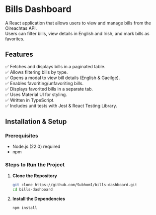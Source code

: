 # Bills Dashboard

A React application that allows users to view and manage bills from the Oireachtas API.  
Users can filter bills, view details in English and Irish, and mark bills as favorites.

## Features
✅ Fetches and displays bills in a paginated table.  
✅ Allows filtering bills by type.  
✅ Opens a modal to view bill details (English & Gaeilge).  
✅ Enables favoriting/unfavoriting bills.  
✅ Displays favorited bills in a separate tab.  
✅ Uses Material UI for styling.  
✅ Written in TypeScript.  
✅ Includes unit tests with Jest & React Testing Library.


## Installation & Setup

### Prerequisites
- Node.js (22.0) required
- npm

### Steps to Run the Project

1. **Clone the Repository**

   ```sh
   git clone https://github.com/Subhom1/bills-dashboard.git
   cd bills-dashboard

2. **Install the Dependencies**

   ```sh
   npm install 
